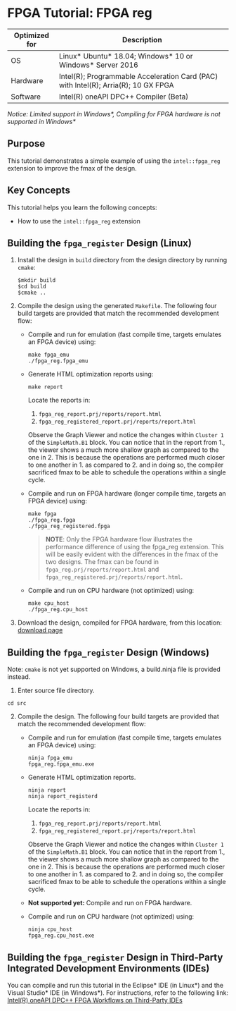 # FPGA Tutorial: FPGA reg

| Optimized for                     | Description
---                                 |---
| OS                                | Linux* Ubuntu* 18.04; Windows* 10 or Windows* Server 2016
| Hardware                          | Intel(R); Programmable Acceleration Card (PAC) with Intel(R); Arria(R); 10 GX FPGA
| Software                          | Intel(R) oneAPI DPC++ Compiler (Beta) 

_Notice: Limited support in Windows*, Compiling for FPGA hardware is not supported in Windows*_

## Purpose
This tutorial demonstrates a simple example of using the `intel::fpga_reg` extension to improve the fmax of the design.

## Key Concepts
This tutorial helps you learn the following concepts:
* How to use the `intel::fpga_reg` extension


## Building the `fpga_register` Design (Linux)

1. Install the design in `build` directory from the design directory by running `cmake`:
    ```
    $mkdir build
    $cd build
    $cmake ..
    ```

2. Compile the design using the generated `Makefile`. The following four build targets are provided that match the recommended development flow:

   * Compile and run for emulation (fast compile time, targets emulates an FPGA device) using:
     ```
     make fpga_emu
     ./fpga_reg.fpga_emu
     ```

   * Generate HTML optimization reports using:
     ```
     make report
     ```
     Locate the reports in:
     1. `fpga_reg_report.prj/reports/report.html` 
     2. `fpga_reg_registered_report.prj/reports/report.html`

     Observe the Graph Viewer and notice the changes within `Cluster 1` of the `SimpleMath.B1` block.
     You can notice that in the report from 1., the viewer shows a much more shallow graph as compared to the one in 2.
     This is because the operations are performed much closer to one another in 1. as compared to 2. and in doing so, the compiler sacrificed fmax to be able to schedule the operations within a single cycle.

   * Compile and run on FPGA hardware (longer compile time, targets an FPGA device) using:
     ```
     make fpga
     ./fpga_reg.fpga
     ./fpga_reg_registered.fpga
     ```
     >**NOTE**: Only the FPGA hardware flow illustrates the performance difference of using the fpga_reg extension. This will be easily evident with the differences in the fmax of the two designs. The fmax can be found in `fpga_reg.prj/reports/report.html` and `fpga_reg_registered.prj/reports/report.html`.

   * Compile and run on CPU hardware (not optimized) using: 
     ```
     make cpu_host
     ./fpga_reg.cpu_host
     ```
3. Download the design, compiled for FPGA hardware, from this location: [download page](https://www.intel.com/content/www/us/en/programmable/products/design-software/high-level-design/one-api-for-fpga-support.html)

## Building the `fpga_register` Design (Windows)

Note: `cmake` is not yet supported on Windows, a build.ninja file is provided instead. 

1. Enter source file directory.

```
cd src
```

2. Compile the design. The following four build targets are provided that match the recommended development flow:

   * Compile and run for emulation (fast compile time, targets emulates an FPGA device) using:
     ```
     ninja fpga_emu
     fpga_reg.fpga_emu.exe
     ```

   * Generate HTML optimization reports.
     ```
     ninja report
     ninja report_registerd
     ```
     Locate the reports in:
     1. `fpga_reg_report.prj/reports/report.html` 
     2. `fpga_reg_registered_report.prj/reports/report.html`

     Observe the Graph Viewer and notice the changes within `Cluster 1` of the `SimpleMath.B1` block.
     You can notice that in the report from 1., the viewer shows a much more shallow graph as compared to the one in 2.
     This is because the operations are performed much closer to one another in 1. as compared to 2. and in doing so, the compiler sacrificed fmax to be able to schedule the operations within a single cycle.

   * **Not supported yet:** Compile and run on FPGA hardware.

   * Compile and run on CPU hardware (not optimized) using: 
     ```
     ninja cpu_host
     fpga_reg.cpu_host.exe
     ```

## Building the `fpga_register` Design in Third-Party Integrated Development Environments (IDEs)

You can compile and run this tutorial in the Eclipse* IDE (in Linux*) and the Visual Studio* IDE (in Windows*). For instructions, refer to the following link: [Intel(R) oneAPI DPC++ FPGA Workflows on Third-Party IDEs](https://software.intel.com/en-us/articles/intel-oneapi-dpcpp-fpga-workflow-on-ide)
